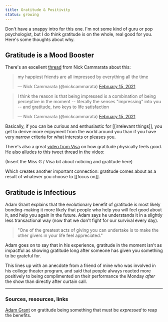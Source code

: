 ```yaml
---
title: Gratitude & Positivity
status: growing
---
```


Don't have a snappy intro for this one. I'm not some kind of guru or pop psychologist, but I do think gratitude is on the whole, real good for you. Here's some thoughts about why. 

## Gratitude is a Mood Booster

There's an excellent [thread](https://twitter.com/nickcammarata/status/1361390835426856960?s=20) from Nick Cammarata about this:

<blockquote class="twitter-tweet"><p lang="en" dir="ltr">my happiest friends are all impressed by everything all the time</p>&mdash; Nick Cammarata (@nickcammarata) <a href="https://twitter.com/nickcammarata/status/1361390835426856960?ref_src=twsrc%5Etfw">February 15, 2021</a></blockquote> <script async src="https://platform.twitter.com/widgets.js" charset="utf-8"></script>

<blockquote class="twitter-tweet"><p lang="en" dir="ltr">I think the reason is that being impressed is a combination of being perceptive in the moment -- literally the senses &quot;impressing&quot; into you -- and gratitude, two keys to life satisfaction</p>&mdash; Nick Cammarata (@nickcammarata) <a href="https://twitter.com/nickcammarata/status/1361393377363820544?ref_src=twsrc%5Etfw">February 15, 2021</a></blockquote> <script async src="https://platform.twitter.com/widgets.js" charset="utf-8"></script>

Basically, if you can be curious and enthusiastic for [[irrelevant things]], you get to derive more enjoyment from the world around you than if you have very narrow criteria for what interests or pleases you.

There's also a great [video from Visa](https://youtu.be/6b8tK72pcCA) on how gratitude physically feels good. He also alludes to this tweet thread in the video:

(Insert the Miss G / Visa bit about noticing and gratitude here)

Which creates another important connection: gratitude comes about as a result of whatever you choose to [[focus on]].

## Gratitude is Infectious

Adam Grant explains that the evolutionary benefit of gratitude is most likely bonding–making it more likely that people who help you will feel good about it, and help you again in the future. Adam says he understands it in a slightly less transactional way (now that we don't fight for our survival every day).

> "One of the greatest acts of giving you can undertake is to make the other givers in your life feel appreciated."

Adam goes on to say that in his experience, gratitude in the moment isn't as impactful as showing gratitude long after someone has given you something to be grateful for.

This lines up with an anecdote from a friend of mine who was involved in his college theater program, and said that people always reacted more positively to being complimented on their performance the Monday *after* the show than directly after curtain call.

---
### Sources, resources, links

[Adam Grant](https://thriveglobal.com/stories/adam-grant-practicing-gratitude-lessons-pandemic-podcast/) on gratitude being something that must be *expressed* to reap the benefits.